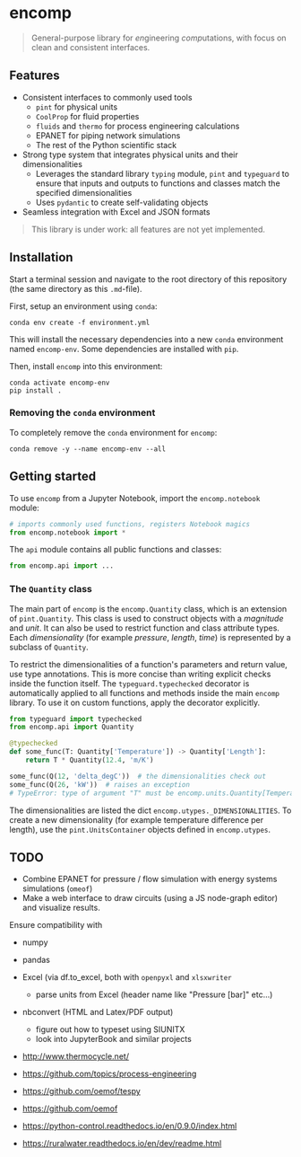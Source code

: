 # encomp


> General-purpose library for *en*gineering *comp*utations, with focus on clean and consistent interfaces.

## Features

* Consistent interfaces to commonly used tools
    * ``pint`` for physical units
    * ``CoolProp`` for fluid properties
    * ``fluids`` and ``thermo`` for process engineering calculations
    * EPANET for piping network simulations
    * The rest of the Python scientific stack
* Strong type system that integrates physical units and their dimensionalities
    * Leverages the standard library ``typing`` module, ``pint`` and ``typeguard`` to ensure that inputs and outputs to functions and classes match the specified dimensionalities
    * Uses ``pydantic`` to create self-validating objects
* Seamless integration with Excel and JSON formats


> This library is under work: all features are not yet implemented.


## Installation

Start a terminal session and navigate to the root directory of this repository (the same directory as this ``.md``-file).

First, setup an environment using ``conda``:

```
conda env create -f environment.yml
```

This will install the necessary dependencies into a new ``conda`` environment named ``encomp-env``.
Some dependencies are installed with ``pip``.


Then, install ``encomp`` into this environment:

```
conda activate encomp-env
pip install .
```


### Removing the ``conda`` environment

To completely remove the ``conda`` environment for ``encomp``:

```
conda remove -y --name encomp-env --all
```


## Getting started

To use ``encomp`` from a Jupyter Notebook, import the ``encomp.notebook`` module:


```python
# imports commonly used functions, registers Notebook magics
from encomp.notebook import *
```

The ``api`` module contains all public functions and classes:

```python
from encomp.api import ...
```

### The ``Quantity`` class


The main part of ``encomp`` is the ``encomp.Quantity`` class, which is an extension of ``pint.Quantity``.
This class is used to construct objects with a *magnitude* and *unit*.
It can also be used to restrict function and class attribute types.
Each *dimensionality* (for example *pressure*, *length*, *time*) is represented by a subclass of ``Quantity``.

To restrict the dimensionalities of a function's parameters and return value, use type annotations.
This is more concise than writing explicit checks inside the function itself.
The ``typeguard.typechecked`` decorator is automatically applied to all functions and methods inside the main ``encomp`` library.
To use it on custom functions, apply the decorator explicitly.


```python
from typeguard import typechecked
from encomp.api import Quantity

@typechecked
def some_func(T: Quantity['Temperature']) -> Quantity['Length']:
    return T * Quantity(12.4, 'm/K')

some_func(Q(12, 'delta_degC'))  # the dimensionalities check out
some_func(Q(26, 'kW'))  # raises an exception
# TypeError: type of argument "T" must be encomp.units.Quantity[Temperature]; got encomp.units.Quantity[Power] instead
```

The dimensionalities are listed the dict ``encomp.utypes._DIMENSIONALITIES``.
To create a new dimensionality (for example temperature difference per length), use the ``pint.UnitsContainer`` objects defined in ``encomp.utypes``.


## TODO


* Combine EPANET for pressure / flow simulation with energy systems simulations (``omeof``)
* Make a web interface to draw circuits (using a JS node-graph editor) and visualize results.

Ensure compatibility with

* numpy
* pandas
* Excel (via df.to_excel, both with ``openpyxl`` and ``xlsxwriter``
    * parse units from Excel (header name like "Pressure [bar]" etc...)
* nbconvert (HTML and Latex/PDF output)
    * figure out how to typeset using SIUNITX
    * look into JupyterBook and similar projects


* http://www.thermocycle.net/
* https://github.com/topics/process-engineering
* https://github.com/oemof/tespy
* https://github.com/oemof
* https://python-control.readthedocs.io/en/0.9.0/index.html
* https://ruralwater.readthedocs.io/en/dev/readme.html
